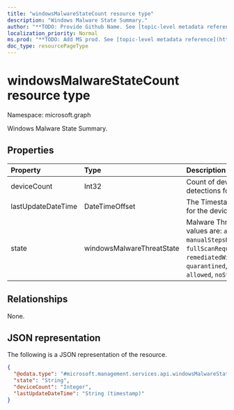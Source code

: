 ```yaml
---
title: "windowsMalwareStateCount resource type"
description: "Windows Malware State Summary."
author: "**TODO: Provide Github Name. See [topic-level metadata reference](https://msgo.azurewebsites.net/add/document/guidelines/metadata.html#topic-level-metadata)**"
localization_priority: Normal
ms.prod: "**TODO: Add MS prod. See [topic-level metadata reference](https://msgo.azurewebsites.net/add/document/guidelines/metadata.html#topic-level-metadata)**"
doc_type: resourcePageType
---
```


# windowsMalwareStateCount resource type


Namespace: microsoft.graph

Windows Malware State Summary.

## Properties
|Property|Type|Description|
|:---|:---|:---|
|deviceCount|Int32|Count of devices with malware detections for this malware State|
|lastUpdateDateTime|DateTimeOffset|The Timestamp of the last update for the device count in UTC|
|state|windowsMalwareThreatState|Malware Threat State. Possible values are: `active`, `actionFailed`, `manualStepsRequired`, `fullScanRequired`, `rebootRequired`, `remediatedWithNonCriticalFailures`, `quarantined`, `removed`, `cleaned`, `allowed`, `noStatusCleared`.|

## Relationships
None.

## JSON representation
The following is a JSON representation of the resource.
<!-- {
  "blockType": "resource",
  "@odata.type": "microsoft.management.services.api.windowsMalwareStateCount"
}
-->
``` json
{
  "@odata.type": "#microsoft.management.services.api.windowsMalwareStateCount",
  "state": "String",
  "deviceCount": "Integer",
  "lastUpdateDateTime": "String (timestamp)"
}
```

